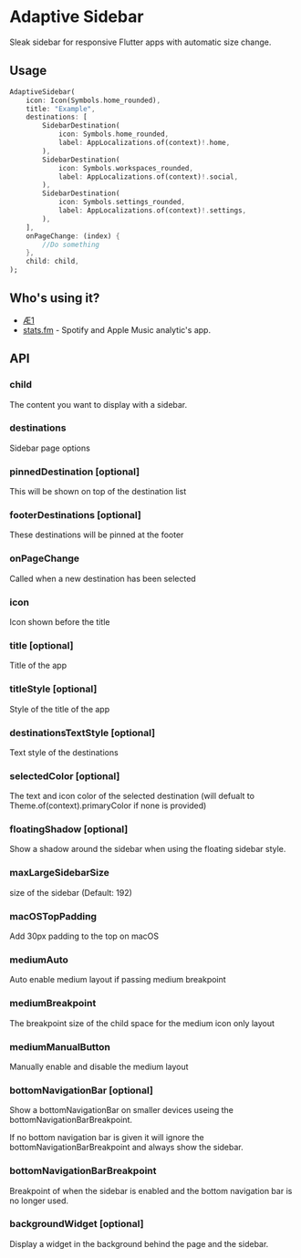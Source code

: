 # Adaptive Sidebar

[pub-image]: https://img.shields.io/pub/v/adaptive_sidebar.svg
[pub-url]: https://pub.dev/packages/adaptive_sidebar

Sleak sidebar for responsive Flutter apps with automatic size change.

## Usage

```dart
AdaptiveSidebar(
    icon: Icon(Symbols.home_rounded),
    title: "Example",
    destinations: [
        SidebarDestination(
            icon: Symbols.home_rounded,
            label: AppLocalizations.of(context)!.home,
        ),
        SidebarDestination(
            icon: Symbols.workspaces_rounded,
            label: AppLocalizations.of(context)!.social,
        ),
        SidebarDestination(
            icon: Symbols.settings_rounded,
            label: AppLocalizations.of(context)!.settings,
        ),
    ],
    onPageChange: (index) {
        //Do something
    },
    child: child,
);

```

## Who's using it?

- [Æ1](https://Æ1.com)
- [stats.fm](https://stats.fm/) - Spotify and Apple Music analytic's app.

## API

### child

The content you want to display with a sidebar.

### destinations

Sidebar page options

### pinnedDestination [optional]

This will be shown on top of the destination list

### footerDestinations [optional]

These destinations will be pinned at the footer

### onPageChange

Called when a new destination has been selected

### icon

Icon shown before the title

### title [optional]

Title of the app

### titleStyle [optional]

Style of the title of the app

### destinationsTextStyle [optional]

Text style of the destinations

### selectedColor [optional]

The text and icon color of the selected destination (will defualt to Theme.of(context).primaryColor if none is provided)

### floatingShadow [optional]

Show a shadow around the sidebar when using the floating sidebar style.

### maxLargeSidebarSize

size of the sidebar (Default: 192)

### macOSTopPadding

Add 30px padding to the top on macOS

### mediumAuto

Auto enable medium layout if passing medium breakpoint

### mediumBreakpoint

The breakpoint size of the child space for the medium icon only layout

### mediumManualButton

Manually enable and disable the medium layout

### bottomNavigationBar [optional]

Show a bottomNavigationBar on smaller devices useing the bottomNavigationBarBreakpoint.

If no bottom navigation bar is given it will ignore the bottomNavigationBarBreakpoint and always show the sidebar.

### bottomNavigationBarBreakpoint

Breakpoint of when the sidebar is enabled and the bottom navigation bar is no longer used.

### backgroundWidget [optional]

Display a widget in the background behind the page and the sidebar.
